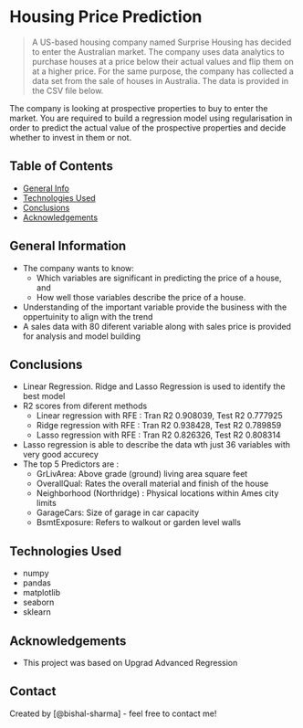 # Housing Price Prediction
> A US-based housing company named Surprise Housing has decided to enter the Australian market. The company uses data analytics to purchase houses at a price below their actual values and flip them on at a higher price. For the same purpose, the company has collected a data set from the sale of houses in Australia. The data is provided in the CSV file below.

The company is looking at prospective properties to buy to enter the market. You are required to build a regression model using regularisation in order to predict the actual value of the prospective properties and decide whether to invest in them or not.


## Table of Contents
* [General Info](#general-information)
* [Technologies Used](#technologies-used)
* [Conclusions](#conclusions)
* [Acknowledgements](#acknowledgements)

<!-- You can include any other section that is pertinent to your problem -->

## General Information
- The company wants to know:
    - Which variables are significant in predicting the price of a house, and
    - How well those variables describe the price of a house.
- Understanding of the important variable provide the business with the oppertuinity to align with the trend
- A sales data with 80 diferent variable along with sales price is provided for analysis and model building

<!-- You don't have to answer all the questions - just the ones relevant to your project. -->

## Conclusions
- Linear Regression. Ridge and Lasso Regression is used to identify the best model
- R2 scores from diferent methods
    - Linear regression with RFE : Tran R2 0.908039, Test R2 0.777925
    - Ridge regression with RFE : Tran R2 0.938428, Test R2 0.789859
    - Lasso regression with RFE : Tran R2 0.826326, Test R2 0.808314
- Lasso regression is able to describe the data wth just 36 variables with very good accurecy
- The top 5 Predictors are :
    - GrLivArea: Above grade (ground) living area square feet
    - OverallQual: Rates the overall material and finish of the house
    - Neighborhood (Northridge) : Physical locations within Ames city limits
    - GarageCars: Size of garage in car capacity
    - BsmtExposure: Refers to walkout or garden level walls

<!-- You don't have to answer all the questions - just the ones relevant to your project. -->


## Technologies Used
- numpy
- pandas
- matplotlib
- seaborn
- sklearn

<!-- As the libraries versions keep on changing, it is recommended to mention the version of library used in this project -->

## Acknowledgements

- This project was based on Upgrad Advanced Regression


## Contact
Created by [@bishal-sharma] - feel free to contact me!


<!-- Optional -->
<!-- ## License -->
<!-- This project is open source and available under the [... License](). -->

<!-- You don't have to include all sections - just the one's relevant to your project -->